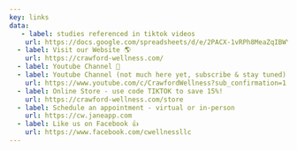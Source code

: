 ```yaml
---
key: links
data:
   - label: studies referenced in tiktok videos
    url: https://docs.google.com/spreadsheets/d/e/2PACX-1vRPh8MeaZqIBWYCcj9hShpeaUkYw2cz-A3OAevr6jXuJFpxUAz8Bqu0iPEz2L_YoxzHtRa83ltxUmlX/pubhtml
  - label: Visit our Website 🌎
    url: https://crawford-wellness.com/
  - label: Youtube Channel 🎦
  - label: Youtube Channel (not much here yet, subscribe & stay tuned) 🎦
    url: https://www.youtube.com/c/CrawfordWellness?sub_confirmation=1
  - label: Online Store - use code TIKTOK to save 15%!
    url: https://crawford-wellness.com/store
  - label: Schedule an appointment - virtual or in-person
    url: https://cw.janeapp.com
  - label: Like us on Facebook 👍
    url: https://www.facebook.com/cwellnessllc
---
```

